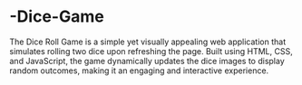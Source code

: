 # -Dice-Game
The Dice Roll Game is a simple yet visually appealing web application that simulates rolling two dice upon refreshing the page. Built using HTML, CSS, and JavaScript, the game dynamically updates the dice images to display random outcomes, making it an engaging and interactive experience.
